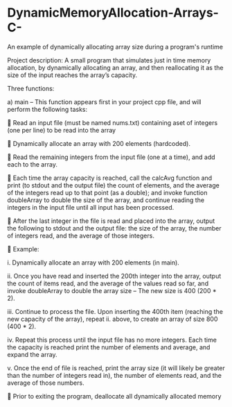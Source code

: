 # DynamicMemoryAllocation-Arrays-C-
An example of dynamically allocating array size during a program's runtime

Project description:
A small program that simulates just in time memory allocation, by
dynamically allocating an array, and then reallocating it as the size of the input reaches the array’s capacity.

Three functions:

a) main – This function appears first in your project cpp file, and will perform the following tasks:

 Read an input file (must be named nums.txt) containing aset of integers (one per line) to be read into
the array

 Dynamically allocate an array with 200 elements (hardcoded).

 Read the remaining integers from the input file (one at a time), and add each to the array. 


 Each time the array capacity is reached, call the calcAvg function and print (to stdout and the output
file) the count of elements, and the average of the integers read up to that point (as a double); and
invoke function doubleArray to double the size of the array, and continue reading the integers in the
input file until all input has been processed.

 After the last integer in the file is read and placed into the array, output the following to stdout and the
output file:
the size of the array, the number of integers read, and the average of those integers.


 Example:
  
  i. Dynamically allocate an array with 200 elements (in main).

  ii. Once you have read and inserted the 200th integer into the array, output the count of items
read, and the average of the values read so far, and invoke doubleArray to double the array size
– The new size is 400 (200 * 2).

  iii. Continue to process the file. Upon inserting the 400th item (reaching the new capacity of the
array), repeat ii. above, to create an array of size 800 (400 * 2).

  iv. Repeat this process until the input file has no more integers. Each time the capacity is reached
print the number of elements and average, and expand the array.

  v. Once the end of file is reached, print the array size (it will likely be greater than the number of
integers read in), the number of elements read, and the average of those numbers.


 Prior to exiting the program, deallocate all dynamically allocated memory
